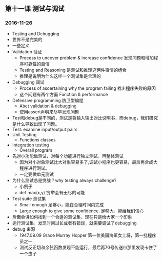 ## 第十一课 测试与调试
### 2016-11-26
* Testing and Debugging
* 世界不是完美的
* 一些定义
* Validation 验证
    * Process to uncover problem & increase confidence 发现问题和增加程序可靠性的自信
    * Testing and Reasoning 是测试和推理这两件事情的组合
    * 推理是说明为什么这样一个测试集是合理的
* Debugging 调试
    * Process of ascertaining why the program failing 找出程序失败的原因
    * 这个问题有两个方面 Function & performance 
* Defensive programming 防卫型编程 
    * Abet validation & debugging 
    * 使用assert声明来尽早发现问题
* Test和debug是不同的，测试是将输入输出对比说明书，而debug，我们研究是什么导致出现了问题。
* Test: examine input/output pairs 
* Unit Testing 
    * Functions classes
* Integration testing
    * Overall program
* 先对小功能做测试，对每个功能进行独立测试，再整体测试
    * 因为对小对象测试比大对象容易多了,调试小程序也更容易，最后再合成大程序进行测试。
    * 一定要做单元测试
* 为什么测试总是挑战？why testing always challenge?
    * 小例子 
    * def max(x,y)  穷举会有无尽的可能
* Test suite 测试集
    * Small enough 足够小，能在合理时间内完成 
    * Large enough to give some confidence. 足够大，能给我们信心 
* 后面会讲如何找到一个合适的测试集，现在只是给大家一个印象
* 运行测试集，发现时间过长或者有错误，就需要调试了debugging
* debug 来源
    * 1947.09.09 Grace Murray Hopper 第一位美国海军女上将，第一批程序员之一
    * 测试反正切和余弦函数发现不能运行，最后再70号传送带那里发现卡住了一个虫子
    